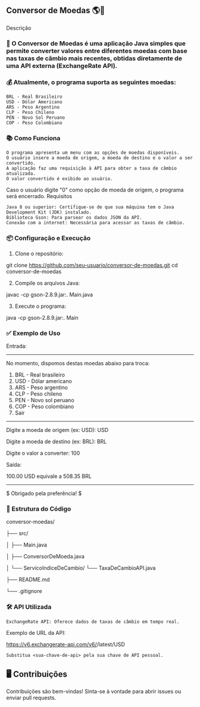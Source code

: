## Conversor de Moedas 🌎💱
Descrição

### 🚀 O Conversor de Moedas é uma aplicação Java simples que permite converter valores entre diferentes moedas com base nas taxas de câmbio mais recentes, obtidas diretamente de uma API externa (ExchangeRate API).

### 💰 Atualmente, o programa suporta as seguintes moedas:

    BRL - Real Brasileiro
    USD - Dólar Americano
    ARS - Peso Argentino
    CLP - Peso Chileno
    PEN - Novo Sol Peruano
    COP - Peso Colombiano

### 📚 Como Funciona

    O programa apresenta um menu com as opções de moedas disponíveis.
    O usuário insere a moeda de origem, a moeda de destino e o valor a ser convertido.
    A aplicação faz uma requisição à API para obter a taxa de câmbio atualizada.
    O valor convertido é exibido ao usuário.

Caso o usuário digite "0" como opção de moeda de origem, o programa será encerrado.
Requisitos

    Java 8 ou superior: Certifique-se de que sua máquina tem o Java Development Kit (JDK) instalado.
    Biblioteca Gson: Para parsear os dados JSON da API.
    Conexão com a internet: Necessária para acessar as taxas de câmbio.

### 📦 Configuração e Execução
1. Clone o repositório:

git clone https://github.com/seu-usuario/conversor-de-moedas.git
cd conversor-de-moedas

2. Compile os arquivos Java:

javac -cp gson-2.8.9.jar:. Main.java

3. Execute o programa:

java -cp gson-2.8.9.jar:. Main

### ✅ Exemplo de Uso
Entrada:

*************************************************
No momento, dispomos destas moedas abaixo para troca:
1. BRL - Real brasileiro
2. USD - Dólar americano
3. ARS - Peso argentino         
4. CLP - Peso chileno
5. PEN - Novo sol peruano
6. COP - Peso colombiano
0. Sair  
*************************************************
Digite a moeda de origem (ex: USD): USD

Digite a moeda de destino (ex: BRL): BRL

Digite o valor a converter: 100

Saída:

100.00 USD equivale a 508.35 BRL
******************************
$ Obrigado pela preferência! $

### 🚧 Estrutura do Código
conversor-moedas/

├── src/

│   ├── Main.java

│   ├── ConversorDeMoeda.java

│   └── ServicoIndiceDeCambio/
└── TaxaDeCambioAPI.java

├── README.md

└── .gitignore
    
### 🛠️ API Utilizada

    ExchangeRate API: Oferece dados de taxas de câmbio em tempo real.

Exemplo de URL da API:

https://v6.exchangerate-api.com/v6/<sua-chave-de-api>/latest/USD

    Substitua <sua-chave-de-api> pela sua chave de API pessoal.

## 🖥️ Contribuições

Contribuições são bem-vindas! Sinta-se à vontade para abrir issues ou enviar pull requests.

